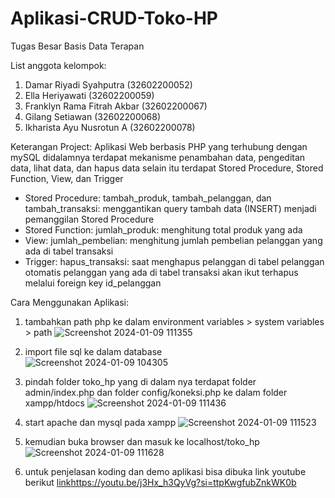 # Aplikasi-CRUD-Toko-HP

Tugas Besar Basis Data Terapan

List anggota kelompok: 
1. Damar Riyadi Syahputra (32602200052)
2. Ella Heriyawati (32602200059)
3. Franklyn Rama Fitrah Akbar (32602200067)
4. Gilang Setiawan (32602200068)
5. Ikharista Ayu Nusrotun A (32602200078)

Keterangan Project:
Aplikasi Web berbasis PHP yang terhubung dengan mySQL
didalamnya terdapat mekanisme penambahan data, pengeditan data, lihat data, dan hapus data
selain itu terdapat Stored Procedure, Stored Function, View, dan Trigger
- Stored Procedure: tambah_produk, tambah_pelanggan, dan tambah_transaksi: menggantikan query tambah data (INSERT) menjadi pemanggilan Stored Procedure
- Stored Function: jumlah_produk: menghitung total produk yang ada
- View: jumlah_pembelian: menghitung jumlah pembelian pelanggan yang ada di tabel transaksi
- Trigger: hapus_transaksi: saat menghapus pelanggan di tabel pelanggan otomatis pelanggan yang ada di tabel transaksi akan ikut terhapus melalui foreign key id_pelanggan


Cara Menggunakan Aplikasi:
1. tambahkan path php ke dalam environment variables > system variables > path
   ![Screenshot 2024-01-09 111355](https://github.com/Dzoee123/Aplikasi-CRUD-Toko-HP/assets/137170947/9e4540bd-8184-4aa1-9b33-fc9a8dc95618)
   
2. import file sql ke dalam database   
   ![Screenshot 2024-01-09 104305](https://github.com/Dzoee123/Aplikasi-CRUD-Toko-HP/assets/137170947/d68296f8-e942-43f6-bf88-473b9059a36c)

3. pindah folder toko_hp yang di dalam nya terdapat folder admin/index.php dan folder config/koneksi.php ke dalam folder xampp/htdocs
   ![Screenshot 2024-01-09 111436](https://github.com/Dzoee123/Aplikasi-CRUD-Toko-HP/assets/137170947/f398b894-d946-4bad-8d95-25cf72968d07)
   
4. start apache dan mysql pada xampp
   ![Screenshot 2024-01-09 111523](https://github.com/Dzoee123/Aplikasi-CRUD-Toko-HP/assets/137170947/5c849844-addb-4411-9bb9-f1d9e8314e3e)
   
5. kemudian buka browser dan masuk ke localhost/toko_hp
   ![Screenshot 2024-01-09 111628](https://github.com/Dzoee123/Aplikasi-CRUD-Toko-HP/assets/137170947/34672ab1-d39e-43ae-8a37-a43b1809531f)
   
6. untuk penjelasan koding dan demo aplikasi bisa dibuka link youtube berikut
   [link](https://youtu.be/j3Hx_h3QyVg?si=ttpKwgfubZnkWK0b)https://youtu.be/j3Hx_h3QyVg?si=ttpKwgfubZnkWK0b


